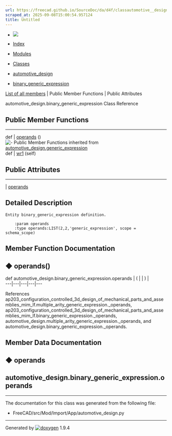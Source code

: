 ```yaml
---
url: https://freecad.github.io/SourceDoc/da/d4f/classautomotive__design_1_1binary__generic__expression.html
scraped_at: 2025-09-08T15:00:54.957124
title: Untitled
---
```


  * [ ![](https://www.freecad.org/svg/logo-freecad.svg) ](https://freecadweb.org "FreeCAD")
  * [Index](../../index.html "Index")
  * [Modules](../../modules.html "Modules list")
  * [Classes](../../annotated.html "Annotated list")

  * [automotive_design](../../d4/ddf/namespaceautomotive__design.html)
  * [binary_generic_expression](../../da/d4f/classautomotive__design_1_1binary__generic__expression.html)

[List of all members](../../d4/d94/classautomotive__design_1_1binary__generic__expression-members.html) | Public Member Functions | Public Attributes

automotive_design.binary_generic_expression Class Reference

##  Public Member Functions  
  
---  
def | [operands](../../da/d4f/classautomotive__design_1_1binary__generic__expression.html#a02f66c9c0ff94333142e937c1bf28407) ()  
![-](../../closed.png) Public Member Functions inherited from
[automotive_design.generic_expression](../../d3/d52/classautomotive__design_1_1generic__expression.html)  
def | [wr1](../../d3/d52/classautomotive__design_1_1generic__expression.html#aea35213a5e29cdc6cc6a201099976f3e) (self)  
  
##  Public Attributes  
  
---  
|
[operands](../../da/d4f/classautomotive__design_1_1binary__generic__expression.html#aabaa4a6ce4f17d067b7db22ee116a6fc)  
  
## Detailed Description

    
    
    Entity binary_generic_expression definition.
    
        :param operands
        :type operands:LIST(2,2,'generic_expression', scope = schema_scope)

## Member Function Documentation

## ◆ operands()

def automotive_design.binary_generic_expression.operands  | ( | | ) |   
---|---|---|---|---  
  
References
ap203_configuration_controlled_3d_design_of_mechanical_parts_and_assemblies_mim_lf.multiple_arity_generic_expression._operands,
ap203_configuration_controlled_3d_design_of_mechanical_parts_and_assemblies_mim_lf.binary_generic_expression._operands,
automotive_design.multiple_arity_generic_expression._operands, and
automotive_design.binary_generic_expression._operands.

## Member Data Documentation

## ◆ operands

automotive_design.binary_generic_expression.operands  
---  
  
* * *

The documentation for this class was generated from the following file:

  * FreeCAD/src/Mod/Import/App/automotive_design.py

* * *

Generated by
[![doxygen](../../doxygen.svg)](https://www.doxygen.org/index.html) 1.9.4

